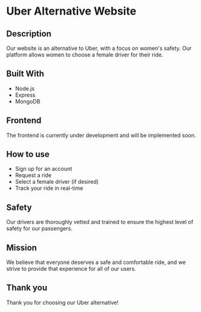 # Uber Alternative Website

## Description
Our website is an alternative to Uber, with a focus on women's safety. Our platform allows women to choose a female driver for their ride.

## Built With
- Node.js
- Express
- MongoDB

## Frontend
The frontend is currently under development and will be implemented soon.

## How to use
- Sign up for an account
- Request a ride
- Select a female driver (if desired)
- Track your ride in real-time

## Safety
Our drivers are thoroughly vetted and trained to ensure the highest level of safety for our passengers.

## Mission
We believe that everyone deserves a safe and comfortable ride, and we strive to provide that experience for all of our users.

## Thank you
Thank you for choosing our Uber alternative!

